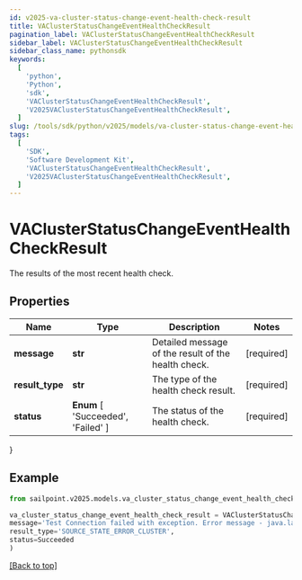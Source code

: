 ```yaml
---
id: v2025-va-cluster-status-change-event-health-check-result
title: VAClusterStatusChangeEventHealthCheckResult
pagination_label: VAClusterStatusChangeEventHealthCheckResult
sidebar_label: VAClusterStatusChangeEventHealthCheckResult
sidebar_class_name: pythonsdk
keywords:
  [
    'python',
    'Python',
    'sdk',
    'VAClusterStatusChangeEventHealthCheckResult',
    'V2025VAClusterStatusChangeEventHealthCheckResult',
  ]
slug: /tools/sdk/python/v2025/models/va-cluster-status-change-event-health-check-result
tags:
  [
    'SDK',
    'Software Development Kit',
    'VAClusterStatusChangeEventHealthCheckResult',
    'V2025VAClusterStatusChangeEventHealthCheckResult',
  ]
---
```


# VAClusterStatusChangeEventHealthCheckResult

The results of the most recent health check.

## Properties

| Name | Type | Description | Notes |
| --- | --- | --- | --- |
| **message** | **str** | Detailed message of the result of the health check. | [required] |
| **result_type** | **str** | The type of the health check result. | [required] |
| **status** | **Enum** [ 'Succeeded', 'Failed' ] | The status of the health check. | [required] |

}

## Example

```python
from sailpoint.v2025.models.va_cluster_status_change_event_health_check_result import VAClusterStatusChangeEventHealthCheckResult

va_cluster_status_change_event_health_check_result = VAClusterStatusChangeEventHealthCheckResult(
message='Test Connection failed with exception. Error message - java.lang Exception',
result_type='SOURCE_STATE_ERROR_CLUSTER',
status=Succeeded
)

```

[[Back to top]](#)
